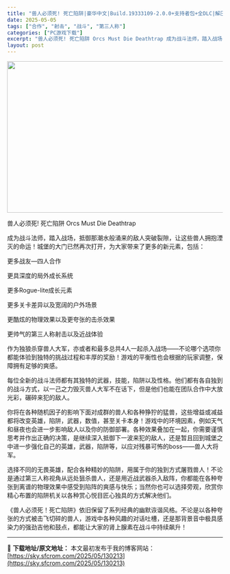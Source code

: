 ```yaml
---
title: "兽人必须死! 死亡陷阱|豪华中文|Build.19333109-2.0.0+支持者包+全DLC|解压即撸|"
date: 2025-05-05
tags: ["合作", "射击", "战斗", "第三人称"]
categories: ["PC游戏下载"]
excerpt: "兽人必须死! 死亡陷阱 Orcs Must Die Deathtrap 成为战斗法师，踏入战场，抵御那潮水般涌来的敌人突破裂隙，让这些兽人拥抱湮灭的命运！城堡的大门已然再次打开，为大家带来了更多的新元素，包括： 更多战友—四人合作 更具深度的局外成长系统 更多Rogue-lite成长元素 更多关卡差&hellip;"
layout: post
---
```


<img class="aligncenter size-full wp-image-130187" src="https://sky.sfcrom.com/wp-content/uploads/2025/05/2025050503325945.webp" alt="" width="616" height="353" />

兽人必须死! 死亡陷阱 Orcs Must Die Deathtrap

成为战斗法师，踏入战场，抵御那潮水般涌来的敌人突破裂隙，让这些兽人拥抱湮灭的命运！城堡的大门已然再次打开，为大家带来了更多的新元素，包括：

更多战友—四人合作

更具深度的局外成长系统

更多Rogue-lite成长元素

更多关卡差异以及宽阔的户外场景

更酷炫的物理效果以及更夸张的击杀效果

更帅气的第三人称射击以及近战体验

作为独狼杀穿兽人大军，亦或者和最多总共4人一起杀入战场——不论哪个选项你都能体验到独特的挑战过程和丰厚的奖励！游戏的平衡性也会根据的玩家调整，保障拥有足够的爽感。

每位全新的战斗法师都有其独特的武器，技能，陷阱以及性格。他们都有各自独到的战斗方式，以一己之力毁灭兽人大军不在话下，但是他们也能在团队合作中大放光彩，碾碎来犯的敌人。

你将在各种随机因子的影响下面对成群的兽人和各种狰狞的猛兽，这些增益或减益都将改变英雄，陷阱，武器，数值，甚至关卡本身！游戏中的环境因素，例如天气和昼夜也会进一步影响敌人以及你的防御部署。各种效果叠加在一起，你需要谨慎思考并作出正确的决策，是继续深入抵御下一波来犯的敌人，还是暂且回到城堡之中进一步强化自己的英雄，武器，陷阱等，以应对残暴可怖的boss——兽人大将军。

选择不同的无畏英雄，配合各种精妙的陷阱，用属于你的独到方式屠戮兽人！不论是通过第三人称视角从远处狙杀兽人，还是用近战武器杀入敌阵，你都能在各种夸张到离谱的物理效果中感受到陷阵的爽感与快乐；当然你也可以选择旁观，欣赏你精心布置的陷阱机关以各种赏心悦目匠心独具的方式解决他们。

《兽人必须死！死亡陷阱》依旧保留了系列经典的幽默诙谐风格。不论是以各种夸张的方式被击飞切碎的兽人，游戏中各种风趣的对话吐槽，还是那背景音中极具感染力的强劲吉他和鼓点，都能让大家的肾上腺素在战斗中持续飙升！

---
📖 **下载地址/原文地址：** 本文最初发布于我的博客网站：[https://sky.sfcrom.com/2025/05/130213](https://sky.sfcrom.com/2025/05/130213)
